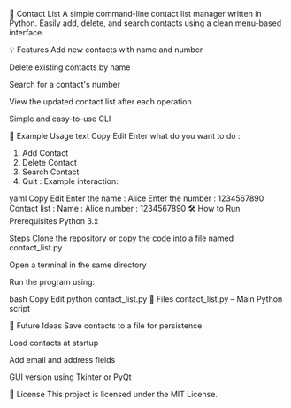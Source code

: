 📇 Contact List
A simple command-line contact list manager written in Python. Easily add, delete, and search contacts using a clean menu-based interface.

💡 Features
Add new contacts with name and number

Delete existing contacts by name

Search for a contact's number

View the updated contact list after each operation

Simple and easy-to-use CLI

🧾 Example Usage
text
Copy
Edit
Enter what do you want to do :
1. Add Contact
2. Delete Contact
3. Search Contact
4. Quit :
Example interaction:

yaml
Copy
Edit
Enter the name : Alice
Enter the number : 1234567890
Contact list :
Name : Alice   number : 1234567890
🛠 How to Run
Prerequisites
Python 3.x

Steps
Clone the repository or copy the code into a file named contact_list.py

Open a terminal in the same directory

Run the program using:

bash
Copy
Edit
python contact_list.py
📂 Files
contact_list.py – Main Python script

🚀 Future Ideas
Save contacts to a file for persistence

Load contacts at startup

Add email and address fields

GUI version using Tkinter or PyQt

📝 License
This project is licensed under the MIT License.
